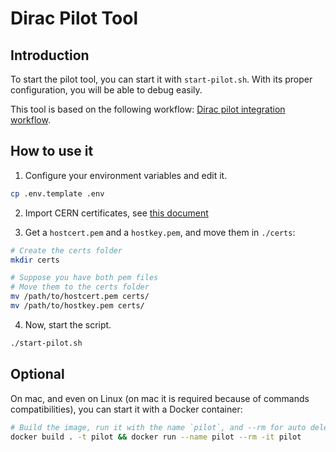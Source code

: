 # Dirac Pilot Tool

## Introduction

To start the pilot tool, you can start it with `start-pilot.sh`. With its proper configuration, you will be able to debug easily.

This tool is based on the following workflow: [Dirac pilot integration workflow](https://github.com/DIRACGrid/Pilot/blob/master/.github/workflows/integration.yml).

## How to use it

1. Configure your environment variables and edit it.

```bash
cp .env.template .env
```

2. Import CERN certificates, see [this document](./cvmfs/etc/grid-security/README.md)

3. Get a `hostcert.pem` and a `hostkey.pem`, and move them in `./certs`:

```bash
# Create the certs folder
mkdir certs

# Suppose you have both pem files
# Move them to the certs folder
mv /path/to/hostcert.pem certs/
mv /path/to/hostkey.pem certs/
```

4. Now, start the script.

```bash
./start-pilot.sh
```

## Optional

On mac, and even on Linux (on mac it is required because of commands compatibilities), you can start it with a Docker container:

```bash
# Build the image, run it with the name `pilot`, and --rm for auto deleting it
docker build . -t pilot && docker run --name pilot --rm -it pilot
```